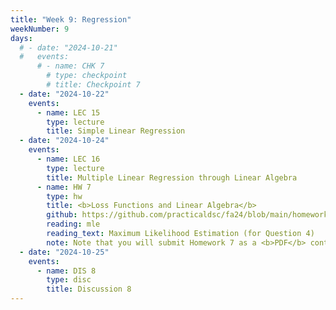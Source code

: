 ```yaml
---
title: "Week 9: Regression"
weekNumber: 9
days:
  # - date: "2024-10-21"
  #   events:
      # - name: CHK 7
        # type: checkpoint
        # title: Checkpoint 7
  - date: "2024-10-22"
    events:
      - name: LEC 15
        type: lecture
        title: Simple Linear Regression
  - date: "2024-10-24"
    events:
      - name: LEC 16
        type: lecture
        title: Multiple Linear Regression through Linear Algebra
      - name: HW 7
        type: hw
        title: <b>Loss Functions and Linear Algebra</b>
        github: https://github.com/practicaldsc/fa24/blob/main/homeworks/hw07/hw07.ipynb
        reading: mle
        reading_text: Maximum Likelihood Estimation (for Question 4)
        note: Note that you will submit Homework 7 as a <b>PDF</b> containing your answers to math questions – you will not submit any code!
  - date: "2024-10-25"
    events:
      - name: DIS 8
        type: disc
        title: Discussion 8
---
```

